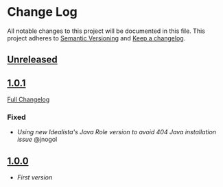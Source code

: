 # Change Log

All notable changes to this project will be documented in this file.
This project adheres to [Semantic Versioning](http://semver.org/) and [Keep a changelog](https://github.com/olivierlacan/keep-a-changelog).

## [Unreleased](https://github.com/idealista/jira-role/tree/develop)

## [1.0.1](https://github.com/idealista/jira-role/tree/1.0.1)
[Full Changelog](https://github.com/idealista/jira-role/compare/1.0.0...1.0.1)
### Fixed
- *Using new Idealista's Java Role version to avoid 404 Java installation issue* @jnogol

## [1.0.0](https://github.com/idealista/jira-role/tree/1.0.0)
- *First version*
